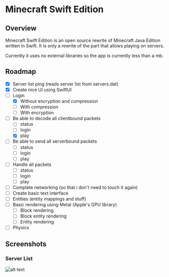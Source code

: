 # Minecraft Swift Edition

## Overview

Minecraft Swift Edition is an open source rewrite of Minecraft Java Edition written in Swift. It is only a rewrite of the part that allows playing on servers.

Currently it uses no external libraries so the app is currently less than a mb.

## Roadmap

- [x] Server list ping (reads server list from servers.dat)
- [x] Create nice UI using SwiftUI
- [ ] Login 
  - [x] Without encryption and compression
  - [ ] With compression
  - [ ] With encryption
- [ ] Be able to decode all clientbound packets
  - [ ] status
  - [ ] login
  - [x] play
- [ ] Be able to send all serverbound packets
  - [ ] status
  - [ ] login
  - [ ] play
- [ ] Handle all packets
  - [ ] status
  - [ ] login
  - [ ] play
- [ ] Complete networking (so that i don't need to touch it again)
- [ ] Create basic text interface
- [ ] Entities (entity mappings and stuff)
- [ ] Basic rendering using Metal (Apple's GPU library)
  - [ ] Block rendering
  - [ ] Block entity rendering
  - [ ] Entity rendering
- [ ] Physics

## Screenshots

### Server List

![alt text](https://github.com/stackotter/minecraft-swift-edition/blob/main/screenshots/hypixel.png?raw=true)
